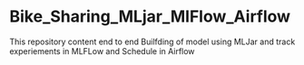 # Bike_Sharing_MLjar_MlFlow_Airflow
This repository content end to end Builfding of model using MLJar and track experiements in MLFLow and Schedule in Airflow
